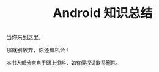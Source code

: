 <div style="text-align: center;" id="get_started" align=center>
<p style="font-size: xx-large"><b>Android 知识总结</b></p>
</div>
<p>当你来到这里，</p>
<p>那就别放弃，你还有机会！</p>
<span style="font-size: small">本书大部分来自于网上资料，如有侵权请联系删除。</span>